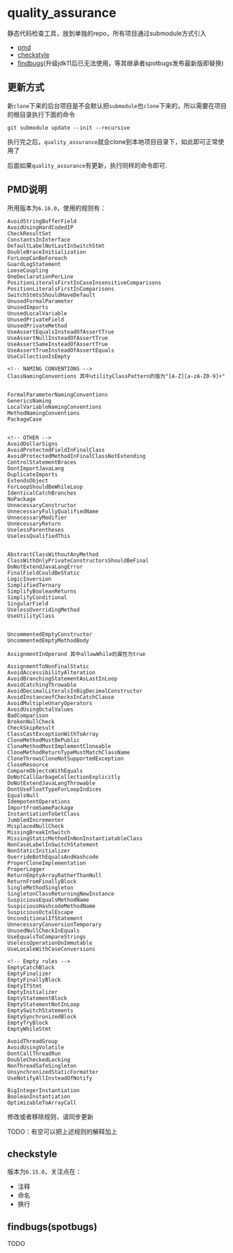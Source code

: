 # quality_assurance

静态代码检查工具，放到单独的repo，所有项目通过submodule方式引入

- [pmd](https://pmd.github.io/latest/index.html)
- [checkstyle](https://github.com/checkstyle/checkstyle)
- [findbugs](https://github.com/findbugsproject/findbugs)(升级jdk11后已无法使用，等其继承者spotbugs发布最新版即替换)

## 更新方式

新`clone`下来的后台项目是不会默认把`submodule`也`clone`下来的，所以需要在项目的根目录执行下面的命令

```shell
git submodule update --init --recursive
```

执行完之后，`quality_assurance`就会clone到本地项目目录下，如此即可正常使用了

后面如果`quality_assurance`有更新，执行同样的命令即可.

## PMD说明

所用版本为`6.16.0`，使用的规则有：

```text
AvoidStringBufferField
AvoidUsingHardCodedIP
CheckResultSet
ConstantsInInterface
DefaultLabelNotLastInSwitchStmt
DoubleBraceInitialization
ForLoopCanBeForeach
GuardLogStatement
LooseCoupling
OneDeclarationPerLine
PositionLiteralsFirstInCaseInsensitiveComparisons
PositionLiteralsFirstInComparisons
SwitchStmtsShouldHaveDefault
UnusedFormalParameter
UnusedImports
UnusedLocalVariable
UnusedPrivateField
UnusedPrivateMethod
UseAssertEqualsInsteadOfAssertTrue
UseAssertNullInsteadOfAssertTrue
UseAssertSameInsteadOfAssertTrue
UseAssertTrueInsteadOfAssertEquals
UseCollectionIsEmpty

<!-- NAMING CONVENTIONS -->
ClassNamingConventions 其中utilityClassPattern的值为"[A-Z][a-zA-Z0-9]+"


FormalParameterNamingConventions
GenericsNaming
LocalVariableNamingConventions
MethodNamingConventions
PackageCase


<!-- OTHER -->
AvoidDollarSigns
AvoidProtectedFieldInFinalClass
AvoidProtectedMethodInFinalClassNotExtending
ControlStatementBraces
DontImportJavaLang
DuplicateImports
ExtendsObject
ForLoopShouldBeWhileLoop
IdenticalCatchBranches
NoPackage
UnnecessaryConstructor
UnnecessaryFullyQualifiedName
UnnecessaryModifier
UnnecessaryReturn
UselessParentheses
UselessQualifiedThis


AbstractClassWithoutAnyMethod
ClassWithOnlyPrivateConstructorsShouldBeFinal
DoNotExtendJavaLangError
FinalFieldCouldBeStatic
LogicInversion
SimplifiedTernary
SimplifyBooleanReturns
SimplifyConditional
SingularField
UselessOverridingMethod
UseUtilityClass


UncommentedEmptyConstructor
UncommentedEmptyMethodBody

AssignmentInOperand 其中allowWhile的属性为true

AssignmentToNonFinalStatic
AvoidAccessibilityAlteration
AvoidBranchingStatementAsLastInLoop
AvoidCatchingThrowable
AvoidDecimalLiteralsInBigDecimalConstructor
AvoidInstanceofChecksInCatchClause
AvoidMultipleUnaryOperators
AvoidUsingOctalValues
BadComparison
BrokenNullCheck
CheckSkipResult
ClassCastExceptionWithToArray
CloneMethodMustBePublic
CloneMethodMustImplementCloneable
CloneMethodReturnTypeMustMatchClassName
CloneThrowsCloneNotSupportedException
CloseResource
CompareObjectsWithEquals
DoNotCallGarbageCollectionExplicitly
DoNotExtendJavaLangThrowable
DontUseFloatTypeForLoopIndices
EqualsNull
IdempotentOperations
ImportFromSamePackage
InstantiationToGetClass
JumbledIncrementer
MisplacedNullCheck
MissingBreakInSwitch
MissingStaticMethodInNonInstantiatableClass
NonCaseLabelInSwitchStatement
NonStaticInitializer
OverrideBothEqualsAndHashcode
ProperCloneImplementation
ProperLogger
ReturnEmptyArrayRatherThanNull
ReturnFromFinallyBlock
SingleMethodSingleton
SingletonClassReturningNewInstance
SuspiciousEqualsMethodName
SuspiciousHashcodeMethodName
SuspiciousOctalEscape
UnconditionalIfStatement
UnnecessaryConversionTemporary
UnusedNullCheckInEquals
UseEqualsToCompareStrings
UselessOperationOnImmutable
UseLocaleWithCaseConversions

<!-- Empty rules -->
EmptyCatchBlock
EmptyFinalizer
EmptyFinallyBlock
EmptyIfStmt
EmptyInitializer
EmptyStatementBlock
EmptyStatementNotInLoop
EmptySwitchStatements
EmptySynchronizedBlock
EmptyTryBlock
EmptyWhileStmt

AvoidThreadGroup
AvoidUsingVolatile
DontCallThreadRun
DoubleCheckedLocking
NonThreadSafeSingleton
UnsynchronizedStaticFormatter
UseNotifyAllInsteadOfNotify

BigIntegerInstantiation
BooleanInstantiation
OptimizableToArrayCall
```

修改或者移除规则，请同步更新

TODO：有空可以把上述规则的解释加上

## checkstyle

版本为`6.15.0`，关注点在：

- 注释
- 命名
- 换行

## findbugs(spotbugs)

TODO